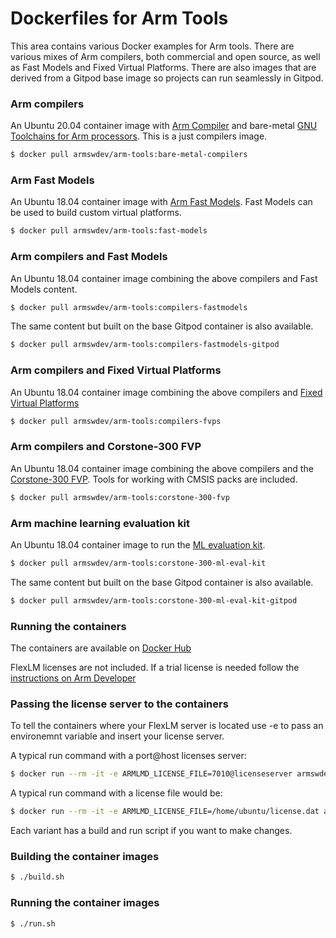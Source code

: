 # Dockerfiles for Arm Tools
This area contains various Docker examples for Arm tools. There are various mixes of Arm compilers, both commercial and open source, as well as Fast Models and Fixed Virtual Platforms. There are also images that are derived from a Gitpod base image so projects can run seamlessly in Gitpod. 

### Arm compilers
An Ubuntu 20.04 container image with [Arm Compiler](https://developer.arm.com/tools-and-software/embedded/arm-compiler) and bare-metal [GNU Toolchains for Arm processors](https://developer.arm.com/tools-and-software/open-source-software/developer-tools/gnu-toolchain). This is a just compilers image.

```bash
$ docker pull armswdev/arm-tools:bare-metal-compilers
```

### Arm Fast Models
An Ubuntu 18.04 container image with [Arm Fast Models](https://developer.arm.com/tools-and-software/simulation-models/fast-models). Fast Models can be used to build custom virtual platforms.

```bash
$ docker pull armswdev/arm-tools:fast-models
```

### Arm compilers and Fast Models
An Ubuntu 18.04 container image combining the above compilers and Fast Models content.
```bash
$ docker pull armswdev/arm-tools:compilers-fastmodels
```

The same content but built on the base Gitpod container is also available.
```bash
$ docker pull armswdev/arm-tools:compilers-fastmodels-gitpod
```


### Arm compilers and Fixed Virtual Platforms
An Ubuntu 18.04 container image combining the above compilers and [Fixed Virtual Platforms](https://developer.arm.com/tools-and-software/simulation-models/fixed-virtual-platforms)

```bash
$ docker pull armswdev/arm-tools:compilers-fvps
```

### Arm compilers and Corstone-300 FVP
An Ubuntu 18.04 container image combining the above compilers and the [Corstone-300 FVP](https://developer.arm.com/tools-and-software/open-source-software/arm-platforms-software/arm-ecosystem-fvps). Tools for working with CMSIS packs are included.

```bash
$ docker pull armswdev/arm-tools:corstone-300-fvp
```

### Arm machine learning evaluation kit
An Ubuntu 18.04 container image to run the [ML evaluation kit](https://review.mlplatform.org/plugins/gitiles/ml/ethos-u/ml-embedded-evaluation-kit/+/HEAD/docs/documentation.md#arm_ml-embedded-evaluation-kit).

```bash
$ docker pull armswdev/arm-tools:corstone-300-ml-eval-kit
```

The same content but built on the base Gitpod container is also available.
```bash
$ docker pull armswdev/arm-tools:corstone-300-ml-eval-kit-gitpod
```

### Running the containers
The containers are available on [Docker Hub](https://hub.docker.com/r/armswdev/arm-tools)

FlexLM licenses are not included. If a trial license is needed follow the [instructions on Arm Developer](https://developer.arm.com/documentation/102441/latest/Generate-Fast-Models-product-license)

### Passing the license server to the containers

To tell the containers where your FlexLM server is located use -e to pass an environemnt variable and insert your license server. 

A typical run command with a port@host licenses server:
```bash
$ docker run --rm -it -e ARMLMD_LICENSE_FILE=7010@licenseserver armswdev/arm-tools:<tag> /bin/bash
```
A typical run command with a license file would be:
```bash
$ docker run --rm -it -e ARMLMD_LICENSE_FILE=/home/ubuntu/license.dat armswdev/arm-tools:<tag> /bin/bash
```

Each variant has a build and run script if you want to make changes.

### Building the container images
```bash
$ ./build.sh
```

### Running the container images
```bash
$ ./run.sh
```

